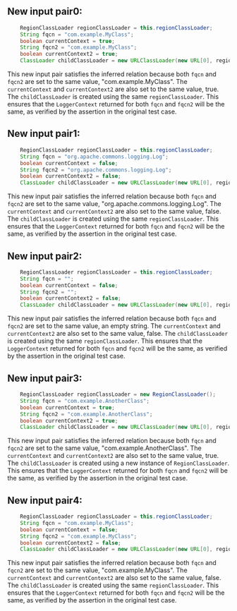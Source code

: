 ## New input pair0:
```java
    RegionClassLoader regionClassLoader = this.regionClassLoader;
    String fqcn = "com.example.MyClass";
    boolean currentContext = true;
    String fqcn2 = "com.example.MyClass";
    boolean currentContext2 = true;
    ClassLoader childClassLoader = new URLClassLoader(new URL[0], regionClassLoader);
```
This new input pair satisfies the inferred relation because both `fqcn` and `fqcn2` are set to the same value, "com.example.MyClass". The `currentContext` and `currentContext2` are also set to the same value, true. The `childClassLoader` is created using the same `regionClassLoader`. This ensures that the `LoggerContext` returned for both `fqcn` and `fqcn2` will be the same, as verified by the assertion in the original test case.

## New input pair1:
```java
    RegionClassLoader regionClassLoader = this.regionClassLoader;
    String fqcn = "org.apache.commons.logging.Log";
    boolean currentContext = false;
    String fqcn2 = "org.apache.commons.logging.Log";
    boolean currentContext2 = false;
    ClassLoader childClassLoader = new URLClassLoader(new URL[0], regionClassLoader);
```
This new input pair satisfies the inferred relation because both `fqcn` and `fqcn2` are set to the same value, "org.apache.commons.logging.Log". The `currentContext` and `currentContext2` are also set to the same value, false. The `childClassLoader` is created using the same `regionClassLoader`. This ensures that the `LoggerContext` returned for both `fqcn` and `fqcn2` will be the same, as verified by the assertion in the original test case.

## New input pair2:
```java
    RegionClassLoader regionClassLoader = this.regionClassLoader;
    String fqcn = "";
    boolean currentContext = false;
    String fqcn2 = "";
    boolean currentContext2 = false;
    ClassLoader childClassLoader = new URLClassLoader(new URL[0], regionClassLoader);
```
This new input pair satisfies the inferred relation because both `fqcn` and `fqcn2` are set to the same value, an empty string. The `currentContext` and `currentContext2` are also set to the same value, false. The `childClassLoader` is created using the same `regionClassLoader`. This ensures that the `LoggerContext` returned for both `fqcn` and `fqcn2` will be the same, as verified by the assertion in the original test case.

## New input pair3:
```java
    RegionClassLoader regionClassLoader = new RegionClassLoader();
    String fqcn = "com.example.AnotherClass";
    boolean currentContext = true;
    String fqcn2 = "com.example.AnotherClass";
    boolean currentContext2 = true;
    ClassLoader childClassLoader = new URLClassLoader(new URL[0], regionClassLoader);
```
This new input pair satisfies the inferred relation because both `fqcn` and `fqcn2` are set to the same value, "com.example.AnotherClass". The `currentContext` and `currentContext2` are also set to the same value, true. The `childClassLoader` is created using a new instance of `RegionClassLoader`. This ensures that the `LoggerContext` returned for both `fqcn` and `fqcn2` will be the same, as verified by the assertion in the original test case.

## New input pair4:
```java
    RegionClassLoader regionClassLoader = this.regionClassLoader;
    String fqcn = "com.example.MyClass";
    boolean currentContext = false;
    String fqcn2 = "com.example.MyClass";
    boolean currentContext2 = false;
    ClassLoader childClassLoader = new URLClassLoader(new URL[0], regionClassLoader);
```
This new input pair satisfies the inferred relation because both `fqcn` and `fqcn2` are set to the same value, "com.example.MyClass". The `currentContext` and `currentContext2` are also set to the same value, false. The `childClassLoader` is created using the same `regionClassLoader`. This ensures that the `LoggerContext` returned for both `fqcn` and `fqcn2` will be the same, as verified by the assertion in the original test case.
